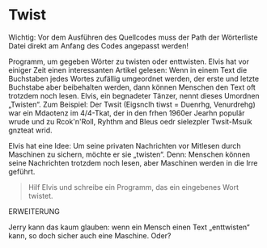 # Twist
Wichtig: Vor dem Ausführen des Quellcodes muss der Path der Wörterliste Datei direkt am Anfang des Codes angepasst werden!

Programm, um gegeben Wörter zu twisten oder enttwisten.
Elvis hat vor einiger Zeit einen interessanten Artikel gelesen: Wenn in einem Text die Buchstaben jedes Wortes zufällig umgeordnet werden, der erste und letzte Buchstabe aber beibehalten werden, dann können Menschen den Text oft trotzdem noch lesen. Elvis, ein begnadeter Tänzer, nennt dieses Umordnen „Twisten“. 
  Zum Beispiel:
    Der Twsit
    (Eigsnclh tiwst = Duenrhg, Venurdrehg) war ein Mdaotenz im 4/4-Tkat,
    der in den frhen 1960er Jearhn populär wrude und zu
    Rcok'n'Roll, Ryhthm and Bleus oedr sielezpler Twsit-Msuik gnzteat wrid.


Elvis hat eine Idee: Um seine privaten Nachrichten vor Mitlesen durch Maschinen zu sichern, möchte er sie „twisten“. Denn: Menschen können seine Nachrichten trotzdem noch lesen, aber Maschinen werden in die Irre geführt.
> Hilf Elvis und schreibe ein Programm, das ein eingebenes Wort twistet.

ERWEITERUNG

Jerry kann das kaum glauben: wenn ein Mensch einen Text „enttwisten“ kann, so doch sicher auch eine Maschine. Oder?


